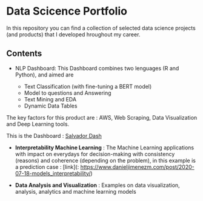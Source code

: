 # Data Scicence Portfolio

In this repository you can find a collection of selected data science projects (and products) that I developed hroughout my career.

## Contents 

* NLP Dashboard: This Dashboard combines two lenguages (R and Python), and aimed are 
   
    + Text Classification (with fine-tuning a BERT model)
    + Model to questions and Answering 
    + Text Mining and EDA
    + Dynamic Data Tables


The key factors for this product are : AWS, Web Scraping, Data Visualization and Deep Learning tools.

This is the Dashboard : [Salvador Dash](https://danieljimenez.shinyapps.io/salvador/)


* **Interpretability Machine Learning** : The Machine Learning applications with impact on everydays for decision-making with consistency (reasons) and coherence (depending on the problem), in this example is a prediction case : [link](: https://www.danieljimenezm.com/post/2020-07-18-models_interpretability/)


* **Data Analysis and Visualization** : Examples on data visualization, analysis, analytics and machine learning models 

